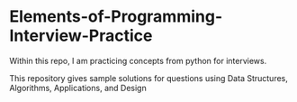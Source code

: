 # Elements-of-Programming-Interview-Practice
Within this repo, I am practicing concepts from python for interviews. 

This repository gives sample solutions for questions using Data Structures, Algorithms, Applications, and Design 
